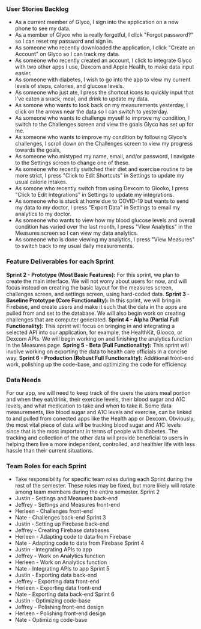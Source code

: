 ### User Stories Backlog
- As a current member of Glyco, I sign into the application on a new phone to see my data.
- As a member of Glyco who is really forgetful, I click "Forgot password?" so I can reset my password and sign in.
- As someone who recently downloaded the application, I click "Create an Account" on Glyco so I can track my data.
- As someone who recently created an account, I click to integrate Glyco with two other apps I use, Dexcom and Apple Health, to make data input easier.
- As someone with diabetes, I wish to go into the app to view my current levels of steps, calories, and glucose levels.
- As someone who just ate, I press the shortcut icons to quickly input that I've eaten a snack, meal, and drink to update my data.
- As somone who wants to look back on my measurements yesterday, I click on the arrows near the data so I can switch to yesterday.
- As someone who wants to challenge myself to improve my condition, I switch to the Challenges screen and view the goals Glyco has set up for me.
- As someone who wants to improve my condition by following Glyco's challenges, I scroll down on the Challenges screen to view my progress towards the goals,
- As someone who mistyped my name, email, and/or password, I navigate to the Settings screen to change one of these.
- As someone who recently switched their diet and exercise routine to be more strict, I press "Click to Edit Shortcuts" in Settings to update my usual calorie intakes.
- As somone who recently switch from using Dexcom to Glooko, I press "Click to Edit Integrations" in Settings to update my integrations.
- As someone who is stuck at home due to COVID-19 but wants to send my data to my doctor, I press "Export Data" in Settings to email my analytics to my doctor.
- As someone who wants to view how my blood glucose levels and overall condition has varied over the last month, I press "View Analytics" in the Measures screen so I can view my data analytics.
- As someone who is done viewing my analytics, I press "View Measures" to switch back to my usual daily measurements.

### Feature Deliverables for each Sprint

**Sprint 2 - Prototype (Most Basic Features):** For this sprint, we plan to create the main interface. We will not worry about users for now, and will focus instead on creating the basic layout for the measures screen, challenges screen, and settings screen, using hard-coded data.
**Sprint 3 - Baseline Prototype (Core Functionality):** In this sprint, we will bring in Firebase, and create users and make it such that the data in the apps are pulled from and set to the database. We will also begin work on creating challenges that are computer generated.
**Sprint 4 - Alpha (Partial Full Functionality):** This sprint will focus on bringing in and integrating a selected API into our application, for example, the HealthKit, Glooco, or Dexcom APIs. We will begin working on and finishing the analytics function in the Measures page.
**Spring 5 - Beta (Full Functionality):** This sprint will involve working on exporting the data to health care officials in a concise way. 
**Sprint 6 - Production (Robust Full Functionality):** Additional front-end work, polishing up the code-base, and optimizing the code for efficiency.


### Data Needs
For our app, we will need to keep track of the users the users meal portion and when they eat/drink, their exercise levels, their blood sugar and A1C levels, and what medication to take and when to take it. Some data measurements, like blood sugar and A1C levels and exercise, can be linked to and pulled from conected apps like the Health app or Dexcom. Obviously, the most vital piece of data will be tracking blood sugar and A1C levels since that is the most important in terms of people with diabetes. The tracking and collection of the other data will provide beneficial to users in helping them live a more independent, controlled, and healthier life with less hassle than their current situations. 

### Team Roles for each Sprint
* Take responsibility for specific team roles during each Sprint during the rest of the semester. These roles may be fixed, but more likely will rotate among team members during the entire semester.
Sprint 2
* Justin - Settings and Measures back-end
* Jeffrey - Settings and Measures front-end
* Herleen - Challenges front-end
* Nate - Challenges back-end
Sprint 3
* Justin - Setting up Firebase back-end
* Jeffrey - Creating Firebase databases
* Herleen - Adapting code to data from Firebase
* Nate - Adapting code to data from Firebase
Sprint 4
* Justin - Integrating APIs to app
* Jeffrey - Work on Analytics function
* Herleen - Work on Analytics function
* Nate - Integrating APIs to app 
Sprint 5
* Justin - Exporting data back-end
* Jeffrey - Exporting data front-end
* Herleen - Exporting data front-end
* Nate - Exporting data back-end
Sprint 6
* Justin - Optimizing code-base
* Jeffrey - Polishing front-end design
* Herleen - Polishing front-end design
* Nate - Optimizing code-base